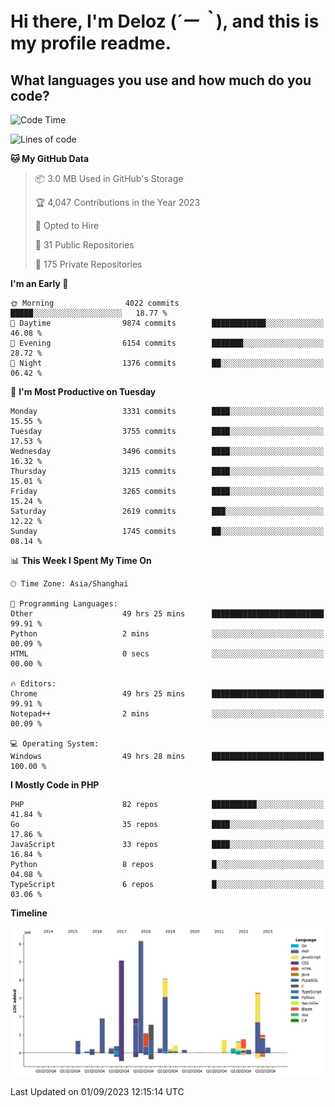 # **Hi there, I'm Deloz (*´ー｀*), and this is my profile readme.**

## **What languages you use and how much do you code?**

<!--START_SECTION:waka-->
![Code Time](http://img.shields.io/badge/Code%20Time-2%2C278%20hrs%2047%20mins-blue)

![Lines of code](https://img.shields.io/badge/From%20Hello%20World%20I%27ve%20Written-31.5%20million%20lines%20of%20code-blue)

**🐱 My GitHub Data** 

> 📦 3.0 MB Used in GitHub's Storage 
 > 
> 🏆 4,047 Contributions in the Year 2023
 > 
> 💼 Opted to Hire
 > 
> 📜 31 Public Repositories 
 > 
> 🔑 175 Private Repositories 
 > 
**I'm an Early 🐤** 

```text
🌞 Morning                4022 commits        █████░░░░░░░░░░░░░░░░░░░░   18.77 % 
🌆 Daytime                9874 commits        ████████████░░░░░░░░░░░░░   46.08 % 
🌃 Evening                6154 commits        ███████░░░░░░░░░░░░░░░░░░   28.72 % 
🌙 Night                  1376 commits        ██░░░░░░░░░░░░░░░░░░░░░░░   06.42 % 
```
📅 **I'm Most Productive on Tuesday** 

```text
Monday                   3331 commits        ████░░░░░░░░░░░░░░░░░░░░░   15.55 % 
Tuesday                  3755 commits        ████░░░░░░░░░░░░░░░░░░░░░   17.53 % 
Wednesday                3496 commits        ████░░░░░░░░░░░░░░░░░░░░░   16.32 % 
Thursday                 3215 commits        ████░░░░░░░░░░░░░░░░░░░░░   15.01 % 
Friday                   3265 commits        ████░░░░░░░░░░░░░░░░░░░░░   15.24 % 
Saturday                 2619 commits        ███░░░░░░░░░░░░░░░░░░░░░░   12.22 % 
Sunday                   1745 commits        ██░░░░░░░░░░░░░░░░░░░░░░░   08.14 % 
```


📊 **This Week I Spent My Time On** 

```text
🕑︎ Time Zone: Asia/Shanghai

💬 Programming Languages: 
Other                    49 hrs 25 mins      █████████████████████████   99.91 % 
Python                   2 mins              ░░░░░░░░░░░░░░░░░░░░░░░░░   00.09 % 
HTML                     0 secs              ░░░░░░░░░░░░░░░░░░░░░░░░░   00.00 % 

🔥 Editors: 
Chrome                   49 hrs 25 mins      █████████████████████████   99.91 % 
Notepad++                2 mins              ░░░░░░░░░░░░░░░░░░░░░░░░░   00.09 % 

💻 Operating System: 
Windows                  49 hrs 28 mins      █████████████████████████   100.00 % 
```

**I Mostly Code in PHP** 

```text
PHP                      82 repos            ██████████░░░░░░░░░░░░░░░   41.84 % 
Go                       35 repos            ████░░░░░░░░░░░░░░░░░░░░░   17.86 % 
JavaScript               33 repos            ████░░░░░░░░░░░░░░░░░░░░░   16.84 % 
Python                   8 repos             █░░░░░░░░░░░░░░░░░░░░░░░░   04.08 % 
TypeScript               6 repos             █░░░░░░░░░░░░░░░░░░░░░░░░   03.06 % 
```



**Timeline**

![Lines of Code chart](https://raw.githubusercontent.com/deloz/deloz/main/assets/bar_graph.png)


 Last Updated on 01/09/2023 12:15:14 UTC
<!--END_SECTION:waka-->
